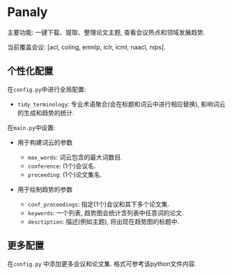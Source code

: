 # Panaly

主要功能: 一键下载、提取、整理论文主题, 查看会议热点和领域发展趋势.

当前覆盖会议: [acl, coling, emnlp, iclr, icml, naacl, nips].

## 个性化配置

在`config.py`中进行全局配置:
- `tidy_terminology`: 专业术语聚合(会在标题和词云中进行相应替换), 影响词云的生成和趋势的统计.

在`main.py`中设置:
- 用于构建词云的参数
  - `max_words`: 词云包含的最大词数目.
  - `conference`: (1个)会议名.
  - `proceeding`: (1个)论文集名.

- 用于绘制趋势的参数
  - `conf_proceedings`: 指定(1个)会议和其下多个论文集.
  - `keywords`: 一个列表, 趋势图会统计含列表中任意词的论文.
  - `desctiption`: 描述(例如主题), 将出现在趋势图的标题中.

## 更多配置

在`config.py` 中添加更多会议和论文集. 格式可参考该python文件内容.
